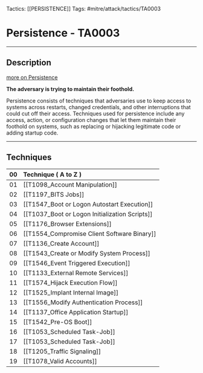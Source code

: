 Tactics: [[PERSISTENCE]]
Tags: #mitre/attack/tactics/TA0003 

# Persistence - TA0003
---
## Description
[more on Persistence](https://attack.mitre.org/tactics/TA0003)

**The adversary is trying to maintain their foothold.**

Persistence consists of techniques that adversaries use to keep access to systems across restarts, changed credentials, and other interruptions that could cut off their access. Techniques used for persistence include any access, action, or configuration changes that let them maintain their foothold on systems, such as replacing or hijacking legitimate code or adding startup code.

---
## Techniques

| 00  | Technique ( A to Z )                                           |
| --- | :---------------------------------------------------- |
| 01  | [[T1098_Account Manipulation]]                 |
| 02  | [[T1197_BITS Jobs]]                            |
| 03  | [[T1547_Boot or Logon Autostart Execution]]    |
| 04  | [[T1037_Boot or Logon Initialization Scripts]] |
| 05  | [[T1176_Browser Extensions]]                   |
| 06  | [[T1554_Compromise Client Software Binary]]    |
| 07  | [[T1136_Create Account]]                       |
| 08  | [[T1543_Create or Modify System Process]]      |
| 09  | [[T1546_Event Triggered Execution]]            |
| 10  | [[T1133_External Remote Services]]             |
| 11  | [[T1574_Hijack Execution Flow]]                |
| 12  | [[T1525_Implant Internal Image]]               |
| 13  | [[T1556_Modify Authentication Process]]        |
| 14  | [[T1137_Office Application Startup]]           |
| 15  | [[T1542_Pre-OS Boot]]                          |
| 16  | [[T1053_Scheduled Task-Job]]                   |
| 17  | [[T1053_Scheduled Task-Job]]                   |
| 18  | [[T1205_Traffic Signaling]]                    |
| 19  | [[T1078_Valid Accounts]]                       | 





